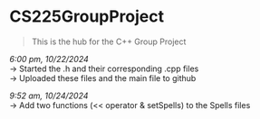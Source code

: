 # CS225GroupProject
> This is the hub for the C++ Group Project

*6:00 pm, 10/22/2024*
<br> -> Started the .h and their corresponding .cpp files
<br> -> Uploaded these files and the main file to github

*9:52 am, 10/24/2024*
<br> -> Add two functions (<< operator & setSpells) to the Spells files
